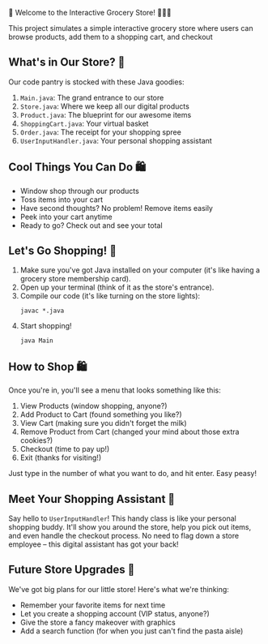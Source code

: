🛒 Welcome to the Interactive Grocery Store! 🥑🍞🥛

This project simulates a simple interactive grocery store where users can browse products, add them to a shopping cart, and checkout

## What's in Our Store? 🏪

Our code pantry is stocked with these Java goodies:

1. `Main.java`: The grand entrance to our store
2. `Store.java`: Where we keep all our digital products
3. `Product.java`: The blueprint for our awesome items
4. `ShoppingCart.java`: Your virtual basket
5. `Order.java`: The receipt for your shopping spree
6. `UserInputHandler.java`: Your personal shopping assistant

## Cool Things You Can Do 🛍️

- Window shop through our products
- Toss items into your cart
- Have second thoughts? No problem! Remove items easily
- Peek into your cart anytime
- Ready to go? Check out and see your total

## Let's Go Shopping! 🚀

1. Make sure you've got Java installed on your computer (it's like having a grocery store membership card).
2. Open up your terminal (think of it as the store's entrance).
3. Compile our code (it's like turning on the store lights):
   ```
   javac *.java
   ```
4. Start shopping!
   ```
   java Main
   ```

## How to Shop 🛍️

Once you're in, you'll see a menu that looks something like this:

1. View Products (window shopping, anyone?)
2. Add Product to Cart (found something you like?)
3. View Cart (making sure you didn't forget the milk)
4. Remove Product from Cart (changed your mind about those extra cookies?)
5. Checkout (time to pay up!)
6. Exit (thanks for visiting!)

Just type in the number of what you want to do, and hit enter. Easy peasy!

## Meet Your Shopping Assistant 🤖

Say hello to `UserInputHandler`! This handy class is like your personal shopping buddy. It'll show you around the store, help you pick out items, and even handle the checkout process. No need to flag down a store employee – this digital assistant has got your back!

## Future Store Upgrades 🚀

We've got big plans for our little store! Here's what we're thinking:

- Remember your favorite items for next time
- Let you create a shopping account (VIP status, anyone?)
- Give the store a fancy makeover with graphics
- Add a search function (for when you just can't find the pasta aisle)

